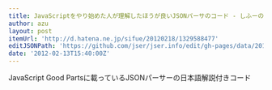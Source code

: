 ```yaml
---
title: JavaScriptをやり始めた人が理解したほうが良いJSONパーサのコード - しふーのブログ
author: azu
layout: post
itemUrl: 'http://d.hatena.ne.jp/sifue/20120218/1329588477'
editJSONPath: 'https://github.com/jser/jser.info/edit/gh-pages/data/2012/02/index.json'
date: '2012-02-13T15:40:00Z'
---
```

JavaScript Good Partsに載っているJSONパーサーの日本語解説付きコード
